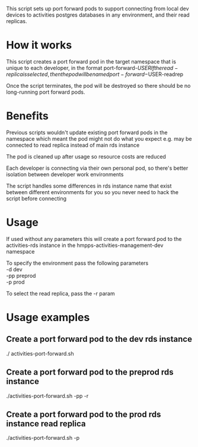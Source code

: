 This script sets up port forward pods to support connecting from local dev devices to activities postgres databases in any environment, and their read replicas.

# How it works
This script creates a port forward pod in the target namespace that is unique to each developer, in the format
port-forward-$USER  
If the read-replica is selected, then the pod will be named 
port-forward-$USER-readrep  

Once the script terminates, the pod will be destroyed so there should be no long-running port forward pods. 

# Benefits
Previous scripts wouldn't update existing port forward pods in the namespace which meant the pod might not do what you expect e.g. may be connected to read replica instead of main rds instance  

The pod is cleaned up after usage so resource costs are reduced

Each developer is connecting via their own personal pod, so there's better isolation between developer work environments

The script handles some differences in rds instance name that exist between different environments for you so you never need to hack the script before connecting


# Usage

If used without any parameters this will create a port forward pod to the activities-rds instance in the hmpps-activities-management-dev namespace

To specify the environment pass the following parameters  
-d dev  
-pp preprod  
-p prod  

To select the read replica, pass the -r param  

# Usage examples  
## Create a port forward pod to the dev rds instance
./ activities-port-forward.sh  

## Create a port forward pod to the preprod rds instance 
./activities-port-forward.sh -pp -r   

## Create a port forward pod to the prod rds instance read replica
./activities-port-forward.sh -p  



